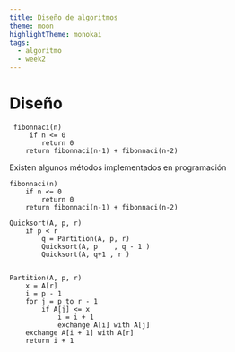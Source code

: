 ```yaml
---
title: Diseño de algoritmos
theme: moon
highlightTheme: monokai
tags:
  - algoritmo
  - week2
---
```

# Diseño 
```pseudocode
​￼fibonnaci(n)
	​￼if n <= 0 
		return 0
	return fibonnaci(n-1) + fibonnaci(n-2)
```
Existen algunos métodos implementados en programación 

```pseudocode
fibonnaci(n)
	if n <= 0 
		return 0
	return fibonnaci(n-1) + fibonnaci(n-2)
```





```pseudocode
Quicksort(A, p, r)
    if p < r
        q = Partition(A, p, r)
        Quicksort(A, p    , q - 1 )
        Quicksort(A, q+1 , r )


Partition(A, p, r)
    x = A[r]
    i = p - 1
    for j = p to r - 1
        if A[j] <= x
            i = i + 1
            exchange A[i] with A[j]
    exchange A[i + 1] with A[r]
    return i + 1
```
